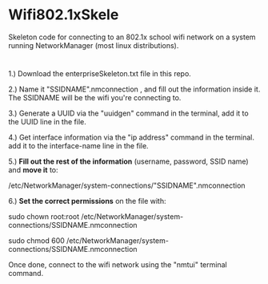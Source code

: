 # Wifi802.1xSkele
Skeleton code for connecting to an 802.1x school wifi network on a system running NetworkManager (most linux distributions).
#
1.) Download the enterpriseSkeleton.txt file in this repo.

2.) Name it "SSIDNAME".nmconnection , and fill out the information inside it. The SSIDNAME will be the wifi you're connecting to.

3.) Generate a UUID via the "uuidgen" command in the terminal, add it to the UUID line in the file.

4.) Get interface information via the "ip address" command in the terminal. add it to the interface-name line in the file.



5.) **Fill out the rest of the information** (username, password, SSID name) and **move it** to:

/etc/NetworkManager/system-connections/"SSIDNAME".nmconnection

6.) **Set the correct permissions** on the file with: 

sudo chown root:root /etc/NetworkManager/system-connections/SSIDNAME.nmconnection

sudo chmod 600 /etc/NetworkManager/system-connections/SSIDNAME.nmconnection


Once done, connect to the wifi network using the "nmtui" terminal command.
